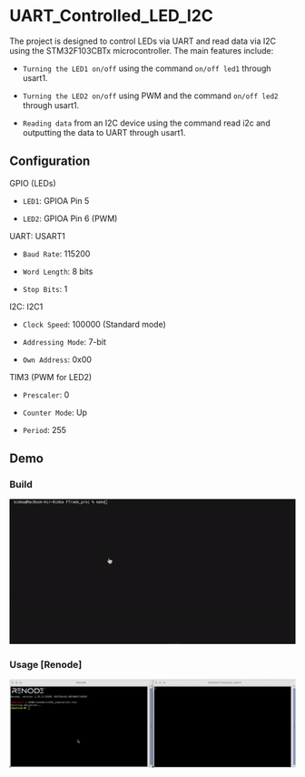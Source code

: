 # UART_Controlled_LED_I2C

The project is designed to control LEDs via UART and read data via I2C using the STM32F103CBTx microcontroller. The main features include:

- `Turning the LED1 on/off` using the command `on/off led1` through usart1.

- `Turning the LED2 on/off` using PWM and the command `on/off led2` through usart1.

- `Reading data` from an I2C device using the command read i2c and outputting the data to UART through usart1.


## Configuration
GPIO (LEDs)
- `LED1`: GPIOA Pin 5

- `LED2`: GPIOA Pin 6 (PWM)

UART: USART1

- `Baud Rate`: 115200

- `Word Length`: 8 bits

- `Stop Bits`: 1


I2C: I2C1

- `Clock Speed`: 100000 (Standard mode)

- `Addressing Mode`: 7-bit

- `Own Address`: 0x00


TIM3 (PWM for LED2)

- `Prescaler`: 0

- `Counter Mode`: Up

- `Period`: 255

## Demo

### Build
![](./ref/build.gif)

### Usage [Renode]
![123](./ref/usage.gif)
